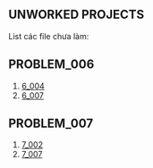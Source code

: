 ## UNWORKED PROJECTS

List các file chưa làm:

## PROBLEM_006

1.	[6_004](../Problem_006/6_004.cpp)
2.	[6_007](../Problem_006/6_007.cpp)

## PROBLEM_007

1.	[7_002](../Problem_007/7_002.cpp)
2.	[7_007](../Problem_007/7_007.cpp)
